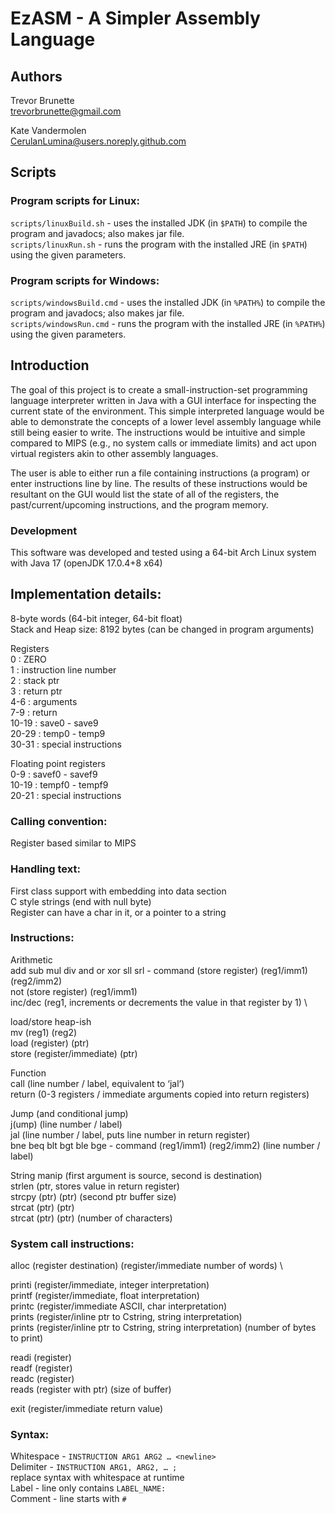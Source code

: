 # EzASM - A Simpler Assembly Language

## Authors 
Trevor Brunette\
trevorbrunette@gmail.com

Kate Vandermolen\
CerulanLumina@users.noreply.github.com

## Scripts

### Program scripts for Linux:
`scripts/linuxBuild.sh` - uses the installed JDK (in `$PATH`) to compile the program and javadocs; also makes jar file.\
`scripts/linuxRun.sh` - runs the program with the installed JRE (in `$PATH`) using the given parameters.


### Program scripts for Windows:
`scripts/windowsBuild.cmd` - uses the installed JDK (in `%PATH%`) to compile the program and javadocs; also makes jar file.\
`scripts/windowsRun.cmd` - runs the program with the installed JRE (in `%PATH%`) using the given parameters.

## Introduction

The goal of this project is to create a small-instruction-set programming language interpreter written in Java with a GUI interface for inspecting the current state of the environment. This simple interpreted language would be able to demonstrate the concepts of a lower level assembly language while still being easier to write. The instructions would be intuitive and simple compared to MIPS (e.g., no system calls or immediate limits) and act upon virtual registers akin to other assembly languages.

The user is able to either run a file containing instructions (a program) or enter instructions line by line. The results of these instructions would be resultant on the GUI would list the state of all of the registers, the past/current/upcoming instructions, and the program memory.

### Development
This software was developed and tested using a 64-bit Arch Linux system with Java 17 (openJDK 17.0.4+8 x64)


## Implementation details:

8-byte words (64-bit integer, 64-bit float) \
Stack and Heap size: 8192 bytes (can be changed in program arguments)

Registers \
0 : ZERO \
1 : instruction line number \
2 : stack ptr \
3 : return ptr \
4-6 : arguments \
7-9 : return \
10-19 : save0 - save9 \
20-29 : temp0 - temp9 \
30-31 : special instructions 

Floating point registers \
0-9 : savef0 - savef9 \
10-19 : tempf0 - tempf9 \
20-21 : special instructions 
 

### Calling convention:
Register based similar to MIPS 

### Handling text:
First class support with embedding into data section \
C style strings (end with null byte) \
Register can have a char in it, or a pointer to a string 

### Instructions: 
Arithmetic \
add sub mul div and or xor sll srl - command (store register) (reg1/imm1) (reg2/imm2) \
not (store register) (reg1/imm1) \
inc/dec (reg1, increments or decrements the value in that register by 1) \

load/store heap-ish \
mv (reg1) (reg2) \
load (register) (ptr) \
store (register/immediate) (ptr) 

Function \
call (line number / label, equivalent to ‘jal’) \
return (0-3 registers / immediate arguments copied into return registers) 

Jump (and conditional jump) \
j(ump) (line number / label) \
jal (line number / label, puts line number in return register) \
bne beq blt bgt ble bge - command (reg1/imm1) (reg2/imm2) (line number / label) 

String manip (first argument is source, second is destination) \
strlen (ptr, stores value in return register) \
strcpy (ptr) (ptr) (second ptr buffer size) \
strcat (ptr) (ptr) \
strcat (ptr) (ptr) (number of characters) 

### System call instructions: 
alloc (register destination) (register/immediate number of words) \

printi (register/immediate, integer interpretation) \
printf (register/immediate, float interpretation) \
printc (register/immediate ASCII, char interpretation) \
prints (register/inline ptr to Cstring, string interpretation) \
prints (register/inline ptr to Cstring, string interpretation) (number of bytes to print) 

readi (register) \
readf (register) \
readc (register) \
reads (register with ptr) (size of buffer) 

exit (register/immediate return value) 

### Syntax:
Whitespace - `INSTRUCTION ARG1 ARG2 … <newline>` \
Delimiter - `INSTRUCTION ARG1, ARG2, … ;` \
replace syntax with whitespace at runtime \
Label - line only contains `LABEL_NAME:` \
Comment - line starts with `#` 
